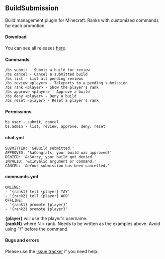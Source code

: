 ## BuildSubmission

Build management plugin for Minecraft. Ranks with customized commands for each promotion.

#### Download

You can see all releases [here](https://github.com/freddedotme/BuildSubmission/releases).

#### Commands

    /bs submit - Submit a build for review
    /bs cancel - Cancel a submitted build
    /bs list - List all pending reviews
    /bs review <player> - Teleports to a pending submission
    /bs rank <player> - Show the player's rank
    /bs approve <player> - Approve a build
    /bs deny <player> - Deny a build
    /bs reset <player> - Reset a player's rank

#### Permissions

    bs.user - submit, cancel
    bs.admin - list, review, approve, deny, reset

#### chat.yml

    SUBMITTED: '&eBuild submitted.'
    APPROVED: '&aCongrats, your build was approved!'
    DENIED: '&cSorry, your build got denied.'
    INVALID: '&cInvalid argument or command.'
    CANCEL: '&eYour submission has been cancelled.'
    
#### commands.yml

    ONLINE:
    - '{rank1} tell {player} YAY'
    - '{rank2} tell {player} WOO'
    OFFLINE:
    - '{rank1} promote {player}'
    - '{rank2} promote {player}'
    
**{player}** will use the player's username.  
**{rankN}** where N = rank. Needs to be written as the examples above. Avoid using "/" before the command.

#### Bugs and errors

Please use the [issue tracker](https://github.com/freddedotme/BuildSubmission/issues) if you need help.
